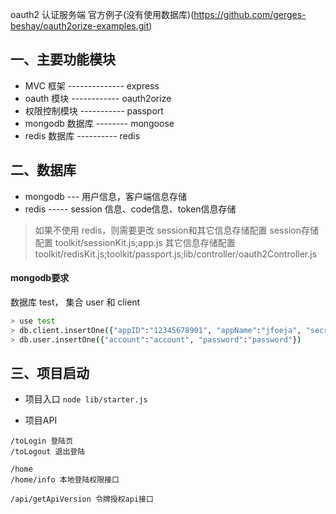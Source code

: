 oauth2 认证服务端
官方例子(没有使用数据库)(https://github.com/gerges-beshay/oauth2orize-examples.git)

## 一、主要功能模块

+ MVC 框架 -------------- express
+ oauth 模块 ------------ oauth2orize
+ 权限控制模块 ----------- passport
+ mongodb 数据库 -------- mongoose
+ redis 数据库 ---------- redis

## 二、数据库

+ mongodb --- 用户信息，客户端信息存储
+ redis ----- session 信息、code信息、token信息存储

> 如果不使用 redis，则需要更改 session和其它信息存储配置
> session存储配置 toolkit/sessionKit.js;app.js
> 其它信息存储配置 toolkit/redisKit.js;toolkit/passport.js;lib/controller/oauth2Controller.js

#### mongodb要求

数据库 test， 集合 user 和 client

```bash
> use test
> db.client.insertOne({"appID":"12345678901", "appName":"jfoeja", "secretKey":"pff3232938u98jfj3p214u29ffh3h2af3u", "redirectURI" :"http://localhost:3001/oauth/callback"})
> db.user.insertOne({"account":"account", "password":"password"})
```


## 三、项目启动

+ 项目入口 ``node lib/starter.js``

+ 项目API

```
/toLogin 登陆页
/toLogout 退出登陆

/home
/home/info 本地登陆权限接口

/api/getApiVersion 令牌授权api接口
```
